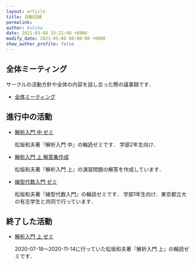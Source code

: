 ```yaml
---
layout: article
title: 活動記録
permalink:
author: #shiba
date: 2021-03-08 15:21:40 +0900
modify_date: 2021-05-08 00:00:00 +0900
show_author_profile: false
---
```


## 全体ミーティング

サークルの活動方針や全体の内容を話し合った際の議事録です．

- [全体ミーティング](/minutes/General/meeting-01)

## 進行中の活動

- [解析入門 中 ゼミ](/minutes/Analysis_II/meeting-01)

    松坂和夫著『解析入門 中』の輪読ゼミです．
    学部2年生向け．

- [解析入門 上 解答集作成](/minutes/Analysis_I_Solution/meeting-01)

    松坂和夫著『解析入門 上』の演習問題の解答を作成しています．

- [線型代数入門 ゼミ](/minutes/Linear_Algebra/seminar-01)

    松坂和夫著『線型代数入門』の輪読ゼミです．
    学部1年生向け．東京都立大の有志学生と共同で行っています．

## 終了した活動

- [解析入門 上 ゼミ](/minutes/Analysis_I/meeting-01)

    2020-07-18～2020-11-14に行っていた松坂和夫著『解析入門 上』の輪読ゼミです．

